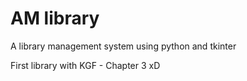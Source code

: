 # AM library

A library management system using python and tkinter

First library with KGF - Chapter 3 xD
